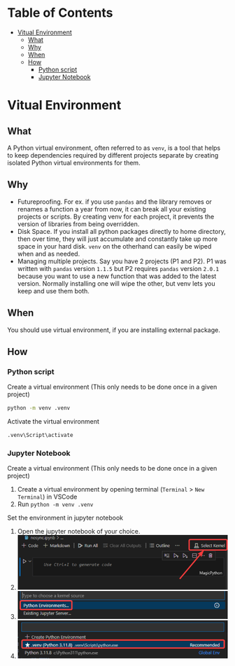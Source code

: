 <h1> Table of Contents </h1>

- [Vitual Environment](#vitual-environment)
  - [What](#what)
  - [Why](#why)
  - [When](#when)
  - [How](#how)
    - [Python script](#python-script)
    - [Jupyter Notebook](#jupyter-notebook)

# Vitual Environment

## What

A Python virtual environment, often referred to as `venv`, is a tool that helps to keep dependencies required by different projects separate by creating isolated Python virtual environments for them. 

## Why

- Futureproofing. For ex. if you use `pandas` and the library removes or renames a function a year from now, it can break all your existing projects or scripts. By creating venv for each project, it prevents the version of libraries from being overridden.
- Disk Space. If you install all python packages directly to home directory, then over time, they will just accumulate and constantly take up more space in your hard disk. `venv` on the otherhand can easily be wiped when and as needed.
- Managing multiple projects. Say you have 2 projects (P1 and P2). P1 was written with `pandas` version `1.1.5` but P2 requires `pandas` version `2.0.1` because you want to use a new function that was added to the latest version. Normally installing one will wipe the other, but venv lets you keep and use them both.

## When

You should use virtual environment, if you are installing external package.

## How

### Python script

Create a virtual environment (This only needs to be done once in a given project)

```cmd
python -m venv .venv
```

Activate the virtual environment

```cmd
.venv\Script\activate
```

### Jupyter Notebook

Create a virtual environment (This only needs to be done once in a given project)

1. Create a virtual environment by opening terminal (`Terminal` > `New Terminal`) in VSCode
2. Run `python -m venv .venv`

Set the environment in jupyter notebook

1. Open the jupyter notebook of your choice.
2. ![Step1](./assets/venv-jupyter-step1.png)
3. ![Step2](./assets/venv-jupyter-step2.png)
4. ![Step3](./assets/venv-jupyter-step3.png)